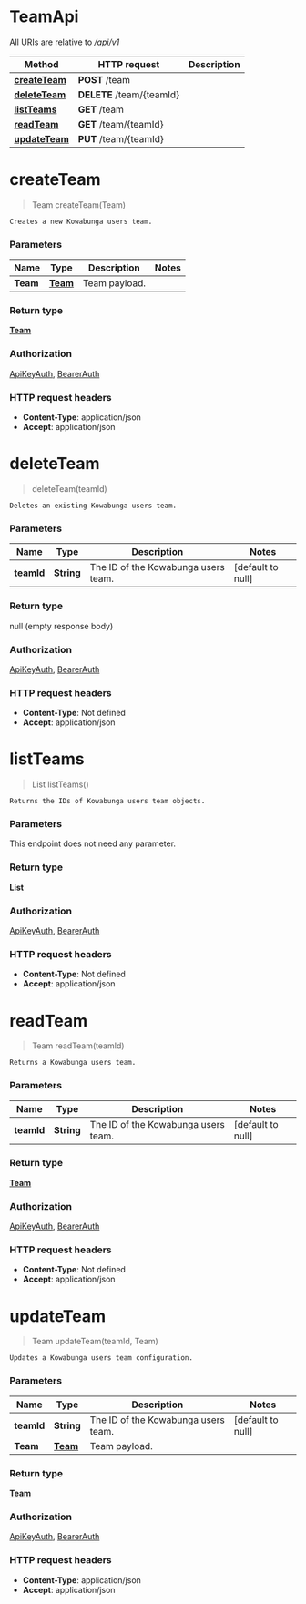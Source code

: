 # TeamApi

All URIs are relative to */api/v1*

| Method | HTTP request | Description |
|------------- | ------------- | -------------|
| [**createTeam**](TeamApi.md#createTeam) | **POST** /team |  |
| [**deleteTeam**](TeamApi.md#deleteTeam) | **DELETE** /team/{teamId} |  |
| [**listTeams**](TeamApi.md#listTeams) | **GET** /team |  |
| [**readTeam**](TeamApi.md#readTeam) | **GET** /team/{teamId} |  |
| [**updateTeam**](TeamApi.md#updateTeam) | **PUT** /team/{teamId} |  |


<a name="createTeam"></a>
# **createTeam**
> Team createTeam(Team)



    Creates a new Kowabunga users team.

### Parameters

|Name | Type | Description  | Notes |
|------------- | ------------- | ------------- | -------------|
| **Team** | [**Team**](../Models/Team.md)| Team payload. | |

### Return type

[**Team**](../Models/Team.md)

### Authorization

[ApiKeyAuth](../README.md#ApiKeyAuth), [BearerAuth](../README.md#BearerAuth)

### HTTP request headers

- **Content-Type**: application/json
- **Accept**: application/json

<a name="deleteTeam"></a>
# **deleteTeam**
> deleteTeam(teamId)



    Deletes an existing Kowabunga users team.

### Parameters

|Name | Type | Description  | Notes |
|------------- | ------------- | ------------- | -------------|
| **teamId** | **String**| The ID of the Kowabunga users team. | [default to null] |

### Return type

null (empty response body)

### Authorization

[ApiKeyAuth](../README.md#ApiKeyAuth), [BearerAuth](../README.md#BearerAuth)

### HTTP request headers

- **Content-Type**: Not defined
- **Accept**: application/json

<a name="listTeams"></a>
# **listTeams**
> List listTeams()



    Returns the IDs of Kowabunga users team objects.

### Parameters
This endpoint does not need any parameter.

### Return type

**List**

### Authorization

[ApiKeyAuth](../README.md#ApiKeyAuth), [BearerAuth](../README.md#BearerAuth)

### HTTP request headers

- **Content-Type**: Not defined
- **Accept**: application/json

<a name="readTeam"></a>
# **readTeam**
> Team readTeam(teamId)



    Returns a Kowabunga users team.

### Parameters

|Name | Type | Description  | Notes |
|------------- | ------------- | ------------- | -------------|
| **teamId** | **String**| The ID of the Kowabunga users team. | [default to null] |

### Return type

[**Team**](../Models/Team.md)

### Authorization

[ApiKeyAuth](../README.md#ApiKeyAuth), [BearerAuth](../README.md#BearerAuth)

### HTTP request headers

- **Content-Type**: Not defined
- **Accept**: application/json

<a name="updateTeam"></a>
# **updateTeam**
> Team updateTeam(teamId, Team)



    Updates a Kowabunga users team configuration.

### Parameters

|Name | Type | Description  | Notes |
|------------- | ------------- | ------------- | -------------|
| **teamId** | **String**| The ID of the Kowabunga users team. | [default to null] |
| **Team** | [**Team**](../Models/Team.md)| Team payload. | |

### Return type

[**Team**](../Models/Team.md)

### Authorization

[ApiKeyAuth](../README.md#ApiKeyAuth), [BearerAuth](../README.md#BearerAuth)

### HTTP request headers

- **Content-Type**: application/json
- **Accept**: application/json

